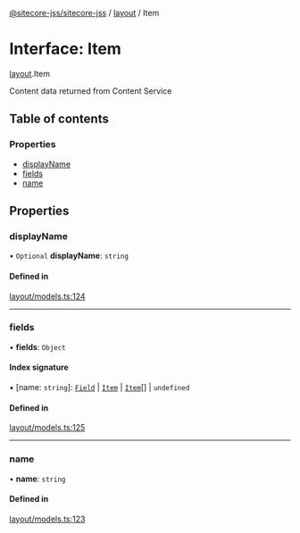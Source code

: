 [@sitecore-jss/sitecore-jss](../README.md) / [layout](../modules/layout.md) / Item

# Interface: Item

[layout](../modules/layout.md).Item

Content data returned from Content Service

## Table of contents

### Properties

- [displayName](layout.Item.md#displayname)
- [fields](layout.Item.md#fields)
- [name](layout.Item.md#name)

## Properties

### displayName

• `Optional` **displayName**: `string`

#### Defined in

[layout/models.ts:124](https://github.com/Sitecore/jss/blob/25c4adcb9/packages/sitecore-jss/src/layout/models.ts#L124)

___

### fields

• **fields**: `Object`

#### Index signature

▪ [name: `string`]: [`Field`](layout.Field.md) \| [`Item`](layout.Item.md) \| [`Item`](layout.Item.md)[] \| `undefined`

#### Defined in

[layout/models.ts:125](https://github.com/Sitecore/jss/blob/25c4adcb9/packages/sitecore-jss/src/layout/models.ts#L125)

___

### name

• **name**: `string`

#### Defined in

[layout/models.ts:123](https://github.com/Sitecore/jss/blob/25c4adcb9/packages/sitecore-jss/src/layout/models.ts#L123)
